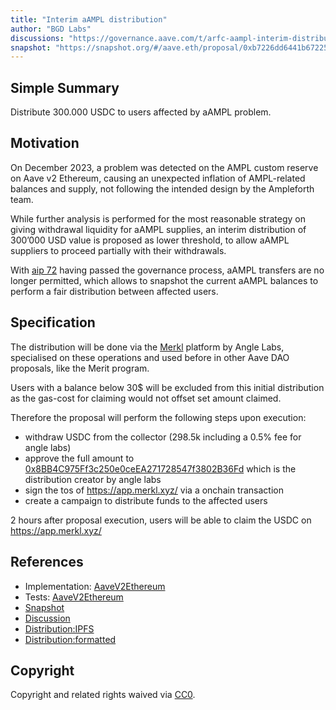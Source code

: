 ```yaml
---
title: "Interim aAMPL distribution"
author: "BGD Labs"
discussions: "https://governance.aave.com/t/arfc-aampl-interim-distribution/17184"
snapshot: "https://snapshot.org/#/aave.eth/proposal/0xb7226dd6441b67225924082215f7a512bfd98252897ee43a879084e07ab53607"
---
```


## Simple Summary

Distribute 300.000 USDC to users affected by aAMPL problem.

## Motivation

On December 2023, a problem was detected on the AMPL custom reserve on Aave v2 Ethereum, causing an unexpected inflation of AMPL-related balances and supply, not following the intended design by the Ampleforth team.

While further analysis is performed for the most reasonable strategy on giving withdrawal liquidity for aAMPL supplies, an interim distribution of 300’000 USD value is proposed as lower threshold, to allow aAMPL suppliers to proceed partially with their withdrawals.

With [aip 72](https://vote.onaave.com/proposal/?proposalId=72&ipfsHash=0xaa46d2cf629d68cc84bcc83156b2fd8e54819c5e848c229c7e62d1f6212886cc) having passed the governance process, aAMPL transfers are no longer permitted, which allows to snapshot the current aAMPL balances to perform a fair distribution between affected users.

## Specification

The distribution will be done via the [Merkl](https://app.merkl.xyz/) platform by Angle Labs, specialised on these operations and used before in other Aave DAO proposals, like the Merit program.

Users with a balance below 30$ will be excluded from this initial distribution as the gas-cost for claiming would not offset set amount claimed.

Therefore the proposal will perform the following steps upon execution:

- withdraw USDC from the collector (298.5k including a 0.5% fee for angle labs)
- approve the full amount to [0x8BB4C975Ff3c250e0ceEA271728547f3802B36Fd](https://etherscan.io/address/0x8BB4C975Ff3c250e0ceEA271728547f3802B36Fd) which is the distribution creator by angle labs
- sign the tos of https://app.merkl.xyz/ via a onchain transaction
- create a campaign to distribute funds to the affected users

2 hours after proposal execution, users will be able to claim the USDC on https://app.merkl.xyz/

## References

- Implementation: [AaveV2Ethereum](https://github.com/bgd-labs/aave-proposals-v3/blob/main/src/20240409_AaveV2Ethereum_InterimAAMPLDistribution/AaveV2Ethereum_InterimAAMPLDistribution_20240409.sol)
- Tests: [AaveV2Ethereum](https://github.com/bgd-labs/aave-proposals-v3/blob/main/src/20240409_AaveV2Ethereum_InterimAAMPLDistribution/AaveV2Ethereum_InterimAAMPLDistribution_20240409.t.sol)
- [Snapshot](https://snapshot.org/#/aave.eth/proposal/0xb7226dd6441b67225924082215f7a512bfd98252897ee43a879084e07ab53607)
- [Discussion](https://governance.aave.com/t/arfc-aampl-interim-distribution/17184)
- [Distribution:IPFS](https://angle-blog.infura-ipfs.io/ipfs/Qmb9uJbEdppQsL8W4aVKxREoHo42iXtcp4CV1FLE5tY8Rt)
- [Distribution:formatted](https://github.com/bgd-labs/aave-proposals-v3/blob/main/src/20240409_AaveV2Ethereum_InterimAAMPLDistribution/distribution.mht)

## Copyright

Copyright and related rights waived via [CC0](https://creativecommons.org/publicdomain/zero/1.0/).
